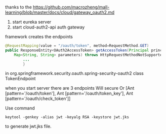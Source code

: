thanks to the https://github.com/macrozheng/mall-learning/blob/master/docs/cloud/gateway_oauth2.md
1. start eureka server
2. start cloud-auth2-api auth gateway

framework creates the endpoints

```java
@RequestMapping(value = "/oauth/token", method=RequestMethod.GET)
public ResponseEntity<OAuth2AccessToken> getAccessToken(Principal principal, @RequestParam
	Map<String, String> parameters) throws HttpRequestMethodNotSupportedException {
        ...
        }
```
in org.springframework.security.oauth.spring-security-oauth2 class TokenEndpoint

when you start server there are 3 endpoints Will secure Or [Ant [pattern='/oauth/token'], Ant [pattern='/oauth/token_key'], Ant [pattern='/oauth/check_token']]

Use command
```shell
keytool -genkey -alias jwt -keyalg RSA -keystore jwt.jks
```
to generate jwt.jks file.